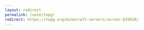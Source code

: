 ```yaml
---
layout: redirect
permalink: /vote/topg/
redirect: https://topg.org/minecraft-servers/server-639918/
---
```

